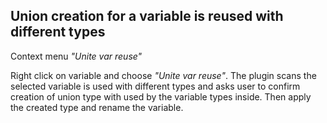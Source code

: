 ## Union creation for a variable is reused with different types
Context menu *"Unite var reuse"*

Right click on variable and choose *"Unite var reuse"*.
The plugin scans the selected variable is used with different types and asks user to confirm creation of union type with used by the variable types inside.
Then apply the created type and rename the variable.


